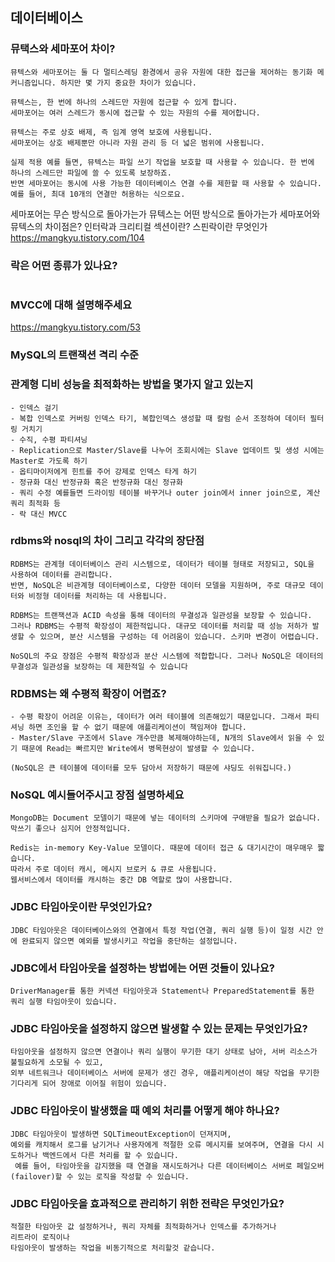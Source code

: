 ## 데이터베이스

### 뮤택스와 세마포어 차이?

```text
뮤텍스와 세마포어는 둘 다 멀티스레딩 환경에서 공유 자원에 대한 접근을 제어하는 동기화 메커니즘입니다. 하지만 몇 가지 중요한 차이가 있습니다.

뮤텍스는, 한 번에 하나의 스레드만 자원에 접근할 수 있게 합니다.
세마포어는 여러 스레드가 동시에 접근할 수 있는 자원의 수를 제어합니다. 

뮤텍스는 주로 상호 배제, 즉 임계 영역 보호에 사용됩니다.
세마포어는 상호 배제뿐만 아니라 자원 관리 등 더 넓은 범위에 사용됩니다.

실제 적용 예를 들면, 뮤텍스는 파일 쓰기 작업을 보호할 때 사용할 수 있습니다. 한 번에 하나의 스레드만 파일에 쓸 수 있도록 보장하죠. 
반면 세마포어는 동시에 사용 가능한 데이터베이스 연결 수를 제한할 때 사용할 수 있습니다. 
예를 들어, 최대 10개의 연결만 허용하는 식으로요.
```

세마포어는 무슨 방식으로 돌아가는가
뮤텍스는 어떤 방식으로 돌아가는가
세마포어와 뮤텍스의 차이점은?
인터락과 크리티컬 섹션이란?
스핀락이란 무엇인가
https://mangkyu.tistory.com/104


### 락은 어떤 종류가 있나요?

```text

```

### MVCC에 대해 설명해주세요
https://mangkyu.tistory.com/53


### MySQL의 트랜잭션 격리 수준

### 관계형 디비 성능을 최적화하는 방법을 몇가지 알고 있는지

```text
- 인덱스 걸기 
- 복합 인덱스로 커버링 인덱스 타기, 복합인덱스 생성할 때 칼럼 순서 조정하여 데이터 필터링 거치기
- 수직, 수평 파티셔닝
- Replication으로 Master/Slave를 나누어 조회시에는 Slave 업데이트 및 생성 시에는 Master로 가도록 하기
- 옵티마이저에게 힌트를 주어 강제로 인덱스 타게 하기
- 정규화 대신 반정규화 혹은 반정규화 대신 정규화 
- 쿼리 수정 예를들면 드라이빙 테이블 바꾸거나 outer join에서 inner join으로, 계산 쿼리 최적화 등 
- 락 대신 MVCC
```

### rdbms와 nosql의 차이 그리고 각각의 장단점

```text
RDBMS는 관계형 데이터베이스 관리 시스템으로, 데이터가 테이블 형태로 저장되고, SQL을 사용하여 데이터를 관리합니다. 
반면, NoSQL은 비관계형 데이터베이스로, 다양한 데이터 모델을 지원하며, 주로 대규모 데이터와 비정형 데이터를 처리하는 데 사용됩니다.

RDBMS는 트랜잭션과 ACID 속성을 통해 데이터의 무결성과 일관성을 보장할 수 있습니다. 
그러나 RDBMS는 수평적 확장성이 제한적입니다. 대규모 데이터를 처리할 때 성능 저하가 발생할 수 있으며, 분산 시스템을 구성하는 데 어려움이 있습니다. 스키마 변경이 어렵습니다.

NoSQL의 주요 장점은 수평적 확장성과 분산 시스템에 적합합니다. 그러나 NoSQL은 데이터의 무결성과 일관성을 보장하는 데 제한적일 수 있습니다
```

### RDBMS는 왜 수평적 확장이 어렵죠?

```text
- 수평 확장이 어려운 이유는, 데이터가 여러 테이블에 의존해있기 때문입니다. 그래서 파티셔닝 하면 조인을 할 수 없기 때문에 애플리케이션이 책임져야 합니다.  
- Master/Slave 구조에서 Slave 개수만큼 복제해야하는데, N개의 Slave에서 읽을 수 있기 때문에 Read는 빠르지만 Write에서 병목현상이 발생할 수 있습니다.

(NoSQL은 큰 테이블에 데이터를 모두 담아서 저장하기 때문에 샤딩도 쉬워집니다.) 
```

### NoSQL 예시들어주시고 장점 설명하세요

```text
MongoDB는 Document 모델이기 때문에 넣는 데이터의 스키마에 구애받을 필요가 없습니다. 막쓰기 좋으나 심지어 안정적입니다. 

Redis는 in-memory Key-Value 모델이다. 때문에 데이터 접근 & 대기시간이 매우매우 짧습니다.
따라서 주로 데이터 캐시, 메시지 브로커 & 큐로 사용됩니다.
웹서비스에서 데이터를 캐시하는 중간 DB 역할로 많이 사용합니다.
```

### JDBC 타임아웃이란 무엇인가요?

```text
JDBC 타임아웃은 데이터베이스와의 연결에서 특정 작업(연결, 쿼리 실행 등)이 일정 시간 안에 완료되지 않으면 예외를 발생시키고 작업을 중단하는 설정입니다.
```

### JDBC에서 타임아웃을 설정하는 방법에는 어떤 것들이 있나요?

```text
DriverManager를 통한 커넥션 타임아웃과 Statement나 PreparedStatement를 통한 쿼리 실행 타임아웃이 있습니다.
```

### JDBC 타임아웃을 설정하지 않으면 발생할 수 있는 문제는 무엇인가요?

```text
타임아웃을 설정하지 않으면 연결이나 쿼리 실행이 무기한 대기 상태로 남아, 서버 리소스가 불필요하게 소모될 수 있고,
외부 네트워크나 데이터베이스 서버에 문제가 생긴 경우, 애플리케이션이 해당 작업을 무기한 기다리게 되어 장애로 이어질 위험이 있습니다.
```

### JDBC 타임아웃이 발생했을 때 예외 처리를 어떻게 해야 하나요?

```text
JDBC 타임아웃이 발생하면 SQLTimeoutException이 던져지며,
예외를 캐치해서 로그를 남기거나 사용자에게 적절한 오류 메시지를 보여주며, 연결을 다시 시도하거나 백엔드에서 다른 처리를 할 수 있습니다.
 예를 들어, 타임아웃을 감지했을 때 연결을 재시도하거나 다른 데이터베이스 서버로 페일오버(failover)할 수 있는 로직을 작성할 수 있습니다.
```
### JDBC 타임아웃을 효과적으로 관리하기 위한 전략은 무엇인가요?

```text
적절한 타임아웃 값 설정하거나, 쿼리 자체를 최적화하거나 인덱스를 추가하거나 
리트라이 로직이나 
타임아웃이 발생하는 작업을 비동기적으로 처리할것 같습니다. 
```